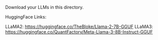 Download your LLMs in this directory.

HuggingFace Links:

LLaMA2: https://huggingface.co/TheBloke/Llama-2-7B-GGUF
LLaMA3: https://huggingface.co/QuantFactory/Meta-Llama-3-8B-Instruct-GGUF


